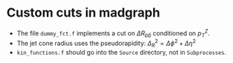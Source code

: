 # Custom cuts in madgraph

* The file ``dummy_fct.f`` implements a cut on $\Delta R_{b\bar{b}}$ conditioned on $p_T^Z$. 
* The jet cone radius uses the pseudorapidity: $\Delta_R^2 = \Delta\phi^2 + \Delta\eta^2$
* ``kin_functions.f`` should go into the ``Source`` directory, not in ``Subprocesses``.

